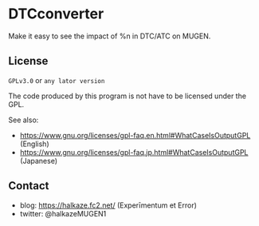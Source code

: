# DTCconverter
Make it easy to see the impact of %n in DTC/ATC on MUGEN.

## License
`GPLv3.0` or `any lator version`

The code produced by this program is not have to be licensed under the GPL.

See also:
* https://www.gnu.org/licenses/gpl-faq.en.html#WhatCaseIsOutputGPL (English)
* https://www.gnu.org/licenses/gpl-faq.jp.html#WhatCaseIsOutputGPL (Japanese)

## Contact
* blog: https://halkaze.fc2.net/ (Experīmentum et Error)
* twitter: @halkazeMUGEN1
